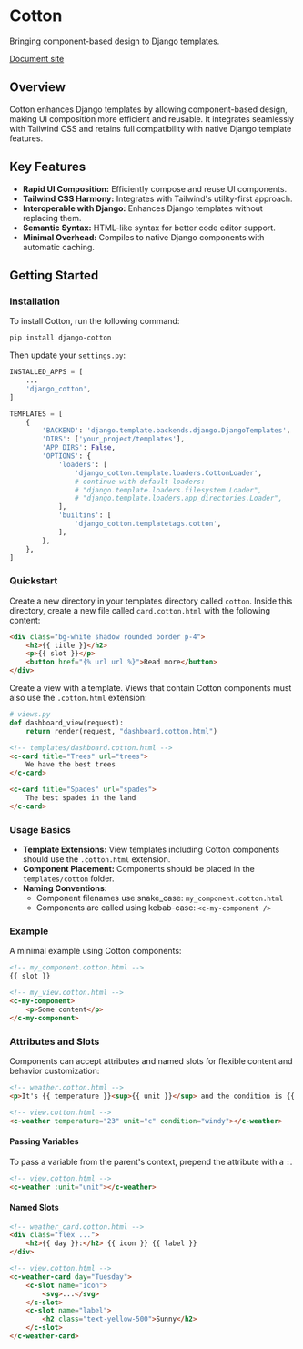 # Cotton

Bringing component-based design to Django templates.

<a href="https://django-cotton.com" target="_blank">Document site</a>

## Overview
Cotton enhances Django templates by allowing component-based design, making UI composition more efficient and reusable. It integrates seamlessly with Tailwind CSS and retains full compatibility with native Django template features.

## Key Features
- **Rapid UI Composition:** Efficiently compose and reuse UI components.
- **Tailwind CSS Harmony:** Integrates with Tailwind's utility-first approach.
- **Interoperable with Django:** Enhances Django templates without replacing them.
- **Semantic Syntax:** HTML-like syntax for better code editor support.
- **Minimal Overhead:** Compiles to native Django components with automatic caching.

## Getting Started

### Installation
To install Cotton, run the following command:

```bash
pip install django-cotton
```

Then update your `settings.py`:

```python
INSTALLED_APPS = [
    ...
    'django_cotton',
]

TEMPLATES = [
    {
        'BACKEND': 'django.template.backends.django.DjangoTemplates',
        'DIRS': ['your_project/templates'],
        'APP_DIRS': False,
        'OPTIONS': {
            'loaders': [
                'django_cotton.template.loaders.CottonLoader',
                # continue with default loaders:
                # "django.template.loaders.filesystem.Loader",
                # "django.template.loaders.app_directories.Loader",
            ],
            'builtins': [
                'django_cotton.templatetags.cotton',
            ],
        },
    },
]
```

### Quickstart
Create a new directory in your templates directory called `cotton`. Inside this directory, create a new file called `card.cotton.html` with the following content:

```html
<div class="bg-white shadow rounded border p-4">
    <h2>{{ title }}</h2>
    <p>{{ slot }}</p>
    <button href="{% url url %}">Read more</button>
</div>
```

Create a view with a template. Views that contain Cotton components must also use the `.cotton.html` extension:

```python
# views.py
def dashboard_view(request):
    return render(request, "dashboard.cotton.html")
```

```html
<!-- templates/dashboard.cotton.html -->
<c-card title="Trees" url="trees">
    We have the best trees
</c-card>

<c-card title="Spades" url="spades">
    The best spades in the land
</c-card>
```

### Usage Basics
- **Template Extensions:** View templates including Cotton components should use the `.cotton.html` extension.
- **Component Placement:** Components should be placed in the `templates/cotton` folder.
- **Naming Conventions:** 
  - Component filenames use snake_case: `my_component.cotton.html`
  - Components are called using kebab-case: `<c-my-component />`

### Example
A minimal example using Cotton components:

```html
<!-- my_component.cotton.html -->
{{ slot }}

<!-- my_view.cotton.html -->
<c-my-component>
    <p>Some content</p>
</c-my-component>
```

### Attributes and Slots
Components can accept attributes and named slots for flexible content and behavior customization:

```html
<!-- weather.cotton.html -->
<p>It's {{ temperature }}<sup>{{ unit }}</sup> and the condition is {{ condition }}.</p>

<!-- view.cotton.html -->
<c-weather temperature="23" unit="c" condition="windy"></c-weather>
```

#### Passing Variables
To pass a variable from the parent's context, prepend the attribute with a `:`.

```html
<!-- view.cotton.html -->
<c-weather :unit="unit"></c-weather>
```

#### Named Slots
```html
<!-- weather_card.cotton.html -->
<div class="flex ...">
    <h2>{{ day }}:</h2> {{ icon }} {{ label }}
</div>

<!-- view.cotton.html -->
<c-weather-card day="Tuesday">
    <c-slot name="icon">
        <svg>...</svg>
    </c-slot>
    <c-slot name="label">
        <h2 class="text-yellow-500">Sunny</h2>
    </c-slot>
</c-weather-card>
```